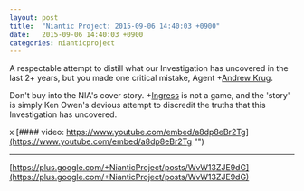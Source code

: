 ```yaml
---
layout: post
title:  "Niantic Project: 2015-09-06 14:40:03 +0900"
date:   2015-09-06 14:40:03 +0900
categories: nianticproject
---
```

A respectable attempt to distill what our Investigation has uncovered in the last 2+ years, but you made one critical mistake, Agent +[Andrew Krug](https://plus.google.com/104577088576326284308 "").

Don't buy into the NIA's cover story. +[Ingress](https://plus.google.com/103320655754019011706 "") is not a game, and the 'story' is simply Ken Owen's devious attempt to discredit the truths that this Investigation has uncovered.

x
[#### video: https://www.youtube.com/embed/a8dp8eBr2Tg](https://www.youtube.com/embed/a8dp8eBr2Tg "")
- - -
[https://plus.google.com/+NianticProject/posts/WvW13ZJE9dG](https://plus.google.com/+NianticProject/posts/WvW13ZJE9dG)

